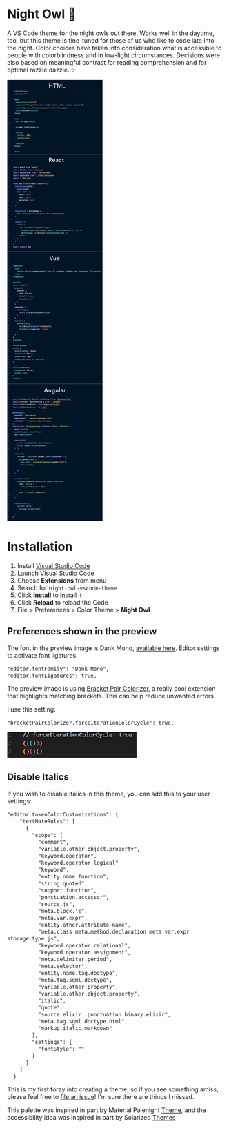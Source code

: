 # Night Owl 🌌

A VS Code theme for the night owls out there. Works well in the daytime, too, but this theme is fine-tuned for those of us who like to code late into the night. Color choices have taken into consideration what is accessible to people with colorblindness and in low-light circumstances. Decisions were also based on meaningful contrast for reading comprehension and for optimal razzle dazzle. ✨

![Preview](preview.png)

# Installation

1.  Install [Visual Studio Code](https://code.visualstudio.com/)
2.  Launch Visual Studio Code
3.  Choose **Extensions** from menu
4.  Search for `night-owl-vscode-theme`
5.  Click **Install** to install it
6.  Click **Reload** to reload the Code
7.  File > Preferences > Color Theme > **Night Owl**

## Preferences shown in the preview

The font in the preview image is Dank Mono, [available here](https://dank.sh/). Editor settings to activate font ligatures:

```
"editor.fontFamily": "Dank Mono",
"editor.fontLigatures": true,
```

The preview image is using [Bracket Pair Colorizer](https://marketplace.visualstudio.com/items?itemName=CoenraadS.bracket-pair-colorizer), a really cool extension that highlights matching brackets. This can help reduce unwanted errors.

I use this setting:

```
"bracketPairColorizer.forceIterationColorCycle": true,
```

![Bracket](bracket.png)

## Disable Italics

If you wish to disable italics in this theme, you can add this to your user settings:

```
"editor.tokenColorCustomizations": {
    "textMateRules": [
      {
        "scope": [
          "comment",
          "variable.other.object.property",
          "keyword.operator",
          "keyword.operator.logical"
          "keyword",
          "entity.name.function",
          "string.quoted",
          "support.function",
          "punctuation.accessor",
          "source.js",
          "meta.block.js",
          "meta.var.expr",
          "entity.other.attribute-name",
          "meta.class meta.method.declaration meta.var.expr storage.type.js",
          "keyword.operator.relational",
          "keyword.operator.assignment",
          "meta.delimiter.period",
          "meta.selector",
          "entity.name.tag.doctype",
          "meta.tag.sgml.doctype",
          "variable.other.property",
          "variable.other.object.property",
          "italic",
          "quote",
          "source.elixir .punctuation.binary.elixir",
          "meta.tag.sgml.doctype.html",
          "markup.italic.markdown"
        ],
        "settings": {
          "fontStyle": ""
        }
      }
    ]
  }
```

This is my first foray into creating a theme, so if you see something amiss, please feel free to [file an issue](https://github.com/sdras/night-owl-vscode-theme/issues)! I'm sure there are things I missed.

This palette was inspired in part by Material Palenight [Theme](https://marketplace.visualstudio.com/items?itemName=whizkydee.material-palenight-theme), and the accessibility idea was inspired in part by Solarized [Themes](http://ethanschoonover.com/solarized)
